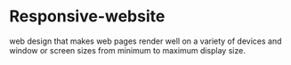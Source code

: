 # Responsive-website
web design that makes web pages render well on a variety of devices and window or screen sizes from minimum to maximum display size.

